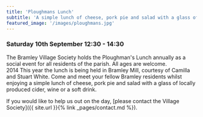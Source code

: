 ```yaml
---
title: 'Ploughmans Lunch'
subtitle: 'A simple lunch of cheese, pork pie and salad with a glass of locally produced cider, wine or a soft drink'
featured_image: '/images/ploughmans.jpg'
---
```


### Saturday 10th September 12:30 - 14:30
 The Bramley Village Society holds the Ploughman's Lunch annually as a social event for all residents of the parish.   All ages are welcome.  
  2014 
 This year the lunch is being held in Bramley Mill, courtesy of Camilla and Stuart White.  Come and meet your fellow Bramley residents whilst enjoying a simple lunch of cheese, pork pie and salad with a glass of locally produced cider, wine or a soft drink.  

 If you would like to help us out on the day, [please contact the Village Society]({{ site.url }}{% link _pages/contact.md %}).
